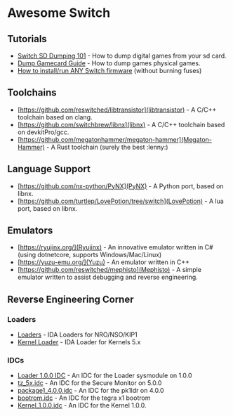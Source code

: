 # Awesome Switch

## Tutorials

- [Switch SD Dumping 101](https://gist.github.com/khang06/84aabeac507fa99a676d22bb6120cea8) - How to dump digital games from your sd card.
- [Dump Gamecard Guide](https://gist.github.com/AcK77/d879aee6a161f9f440156167d7e228a8) - How to dump games physical games.
- [How to install/run ANY Switch firmware](https://gbatemp.net/threads/how-to-install-run-any-switch-firmware-unofficially-without-burning-any-fuses.507461/) (without burning fuses)

## Toolchains

- [https://github.com/reswitched/libtransistor](libtransistor) - A C/C++ toolchain based on clang.
- [https://github.com/switchbrew/libnx](libnx) - A C/C++ toolchain based on devkitPro/gcc.
- [https://github.com/megatonhammer/megaton-hammer](Megaton-Hammer) - A Rust toolchain (surely the best :lenny:)

## Language Support

- [https://github.com/nx-python/PyNX](PyNX) - A Python port, based on libnx.
- [https://github.com/turtlep/LovePotion/tree/switch](LovePotion) - A lua port, based on libnx.

## Emulators

- [https://ryujinx.org/](Ryujinx) - An innovative emulator written in C# (using dotnetcore, supports Windows/Mac/Linux)
- [https://yuzu-emu.org/](Yuzu) - An emulator written in C++
- [https://github.com/reswitched/mephisto](Mephisto) - A simple emulator written to assist debugging and reverse engineering.

## Reverse Engineering Corner

### Loaders

- [Loaders](https://github.com/reswitched/loaders) - IDA Loaders for NRO/NSO/KIP1
- [Kernel Loader](https://gist.github.com/TuxSH/d276ba73c7858166355a156719b16298) - IDA Loader for Kernels 5.x

### IDCs

- [Loader 1.0.0 IDC](https://gist.github.com/SciresM/5f43d497cac42a095c17dd3e43e656d0) - An IDC for the Loader sysmodule on 1.0.0
- [tz_5x.idc](https://gist.github.com/SciresM/c3377a0a97eefc2c271e9482ec317e77) - An IDC for the Secure Monitor on 5.0.0
- [package1_4.0.0.idc](https://gist.github.com/SciresM/97ba5d5b957fd87fe27d0f3ba0d587f2) - An IDC for the pk1ldr on 4.0.0
- [bootrom.idc](https://twitter.com/q3k/status/988206620005076994) - An IDC for the tegra x1 bootrom
- [Kernel_1.0.0.idc](https://gist.github.com/roblabla/e1551754d8732d1c8633fcd7c8521a46) - An IDC for the Kernel 1.0.0.

